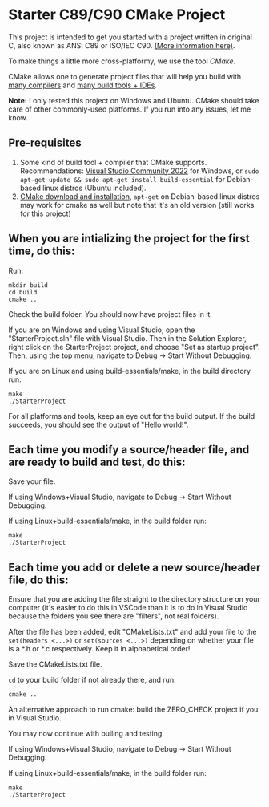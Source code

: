 # Starter C89/C90 CMake Project

This project is intended to get you started with a project written in original C, also known as ANSI C89 or ISO/IEC C90. [(More information here)](https://en.wikipedia.org/wiki/ANSI_C#C89).

To make things a little more cross-platformy, we use the tool *CMake*.

CMake allows one to generate project files that will help you build with [many compilers](https://cmake.org/cmake/help/latest/manual/cmake-compile-features.7.html#supported-compilers) and [many build tools + IDEs](https://cmake.org/cmake/help/latest/manual/cmake-generators.7.html).

**Note:** I only tested this project on Windows and Ubuntu. CMake should take care of other commonly-used platforms. If you run into any issues, let me know.

## Pre-requisites
1. Some kind of build tool + compiler that CMake supports. Recommendations: [Visual Studio Community 2022](https://visualstudio.microsoft.com/) for Windows, or `sudo apt-get update && sudo apt-get install build-essential` for Debian-based linux distros (Ubuntu included).
2. [CMake download and installation](https://cmake.org/download/), `apt-get` on Debian-based linux distros may work for cmake as well but note that it's an old version (still works for this project)

## When you are intializing the project for the first time, do this:

Run:
```
mkdir build
cd build
cmake ..
```

Check the build folder. You should now have project files in it.

If you are on Windows and using Visual Studio, open the "StarterProject.sln" file with Visual Studio. Then in the Solution Explorer, right click on the StarterProject project, and choose "Set as startup project". Then, using the top menu, navigate to Debug → Start Without Debugging.

If you are on Linux and using build-essentials/make, in the build directory run:
```
make
./StarterProject
```

For all platforms and tools, keep an eye out for the build output. If the build succeeds, you should see the output of "Hello world!".

## Each time you modify a source/header file, and are ready to build and test, do this:

Save your file.

If using Windows+Visual Studio, navigate to Debug → Start Without Debugging.

If using Linux+build-essentials/make, in the build folder run:
```
make
./StarterProject
```

## Each time you add or delete a new source/header file, do this:

Ensure that you are adding the file straight to the directory structure on your computer (it's easier to do this in VSCode than it is to do in Visual Studio because the folders you see there are "filters", not real folders).

After the file has been added, edit "CMakeLists.txt" and add your file to the `set(headers <...>)` or `set(sources <...>)` depending on whether your file is a *.h or *.c respectively. Keep it in alphabetical order!

Save the CMakeLists.txt file.

`cd` to your build folder if not already there, and run:
```
cmake ..
```
An alternative approach to run cmake: build the ZERO_CHECK project if you in Visual Studio.

You may now continue with builing and testing.

If using Windows+Visual Studio, navigate to Debug → Start Without Debugging.

If using Linux+build-essentials/make, in the build folder run:
```
make
./StarterProject
```

